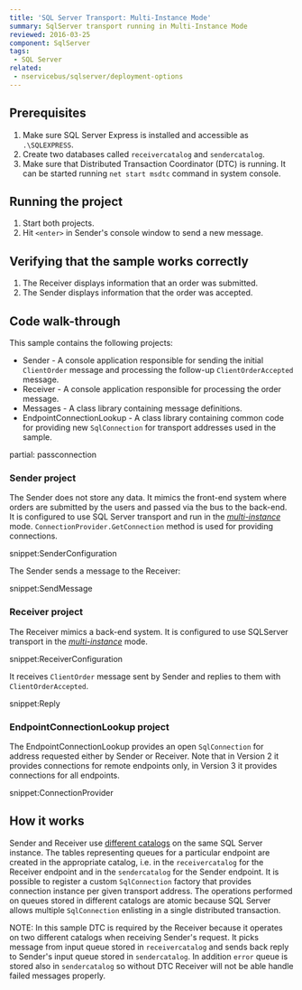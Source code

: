 ```yaml
---
title: 'SQL Server Transport: Multi-Instance Mode'
summary: SqlServer transport running in Multi-Instance Mode
reviewed: 2016-03-25
component: SqlServer
tags:
 - SQL Server
related:
 - nservicebus/sqlserver/deployment-options
---
```



## Prerequisites

 1. Make sure SQL Server Express is installed and accessible as `.\SQLEXPRESS`.
 1. Create two databases called `receivercatalog` and `sendercatalog`.
 1. Make sure that Distributed Transaction Coordinator (DTC) is running. It can be started running `net start msdtc` command in system console.


## Running the project

 1. Start both projects.
 1. Hit `<enter>` in Sender's console window to send a new message.


## Verifying that the sample works correctly

 1. The Receiver displays information that an order was submitted.
 1. The Sender displays information that the order was accepted.


## Code walk-through

This sample contains the following projects:

 * Sender - A console application responsible for sending the initial `ClientOrder` message and processing the follow-up `ClientOrderAccepted` message.
 * Receiver - A console application responsible for processing the order message.
 * Messages - A class library containing message definitions.
 * EndpointConnectionLookup - A class library containing common code for providing new `SqlConnection` for transport addresses used in the sample.

partial: passconnection


### Sender project

The Sender does not store any data. It mimics the front-end system where orders are submitted by the users and passed via the bus to the back-end. It is configured to use SQL Server transport and run in the [*multi-instance*](/nservicebus/sqlserver/deployment-options.md#multi-instance) mode. `ConnectionProvider.GetConnection` method is used for providing connections.

snippet:SenderConfiguration

The Sender sends a message to the Receiver:

snippet:SendMessage


### Receiver project

The Receiver mimics a back-end system. It is configured to use SQLServer transport in the [*multi-instance*](/nservicebus/sqlserver/deployment-options.md#multi-instance) mode.

snippet:ReceiverConfiguration

It receives `ClientOrder` message sent by Sender and replies to them with `ClientOrderAccepted`.

snippet:Reply


### EndpointConnectionLookup project

The EndpointConnectionLookup provides an open `SqlConnection` for address requested either by Sender or Receiver. Note that in Version 2 it provides connections for remote endpoints only, in Version 3 it provides connections for all endpoints.

snippet:ConnectionProvider


## How it works

Sender and Receiver use [different catalogs](/nservicebus/sqlserver/deployment-options.md) on the same SQL Server instance. The tables representing queues for a particular endpoint are created in the appropriate catalog, i.e. in the `receivercatalog` for the Receiver endpoint and in the `sendercatalog` for the Sender endpoint. It is possible to register a custom `SqlConnection` factory that provides connection instance per given transport address. The operations performed on queues stored in different catalogs are atomic because SQL Server allows multiple `SqlConnection` enlisting in a single distributed transaction.

NOTE: In this sample DTC is required by the Receiver because it operates on two different catalogs when receiving Sender's request. It picks message from input queue stored in `receivercatalog` and sends back reply to Sender's input queue stored in `sendercatalog`. In addition `error` queue is stored also in `sendercatalog` so without DTC Receiver will not be able handle failed messages properly.
